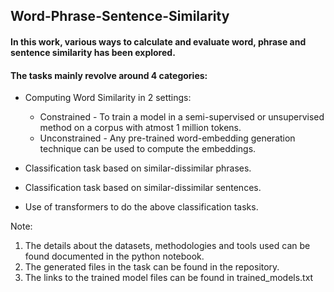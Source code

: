 ## Word-Phrase-Sentence-Similarity

#### In this work, various ways to calculate and evaluate word, phrase and sentence similarity has been explored.


#### The tasks mainly revolve around 4 categories:

* Computing Word Similarity in 2 settings:
  * Constrained - To train a model in a semi-supervised or unsupervised method on a corpus with atmost 1 million tokens.
  * Unconstrained - Any pre-trained word-embedding generation technique can be used to compute the embeddings.
 
* Classification task based on similar-dissimilar phrases.

* Classification task based on similar-dissimilar sentences.

* Use of transformers to do the above classification tasks.


Note: 
1. The details about the datasets, methodologies and tools used can be found documented in the python notebook.
2. The generated files in the task can be found in the repository.
3. The links to the trained model files can be found in trained_models.txt
